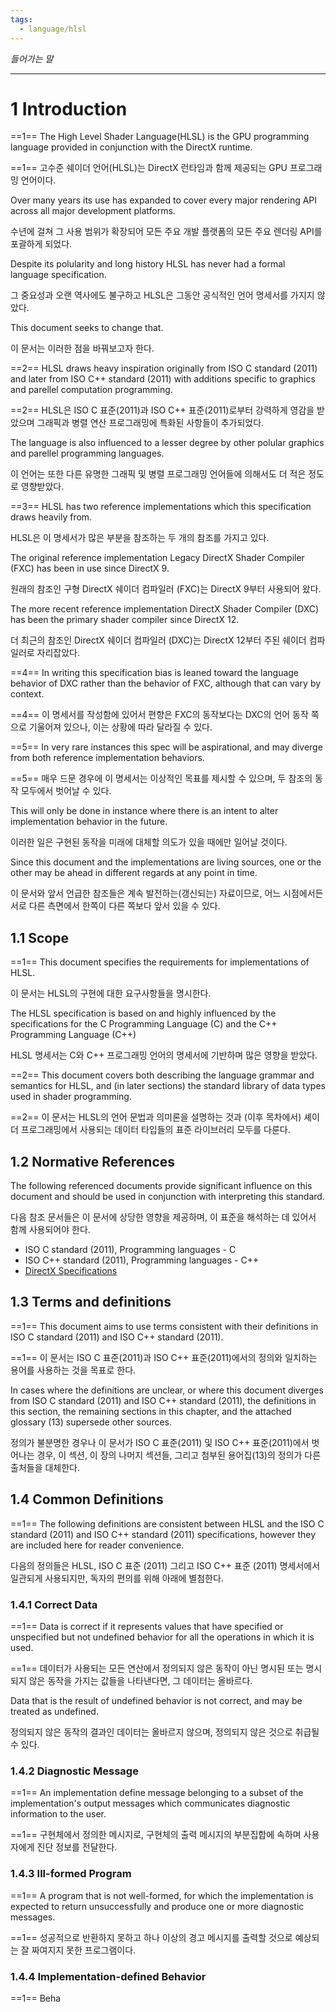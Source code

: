 ```yaml
---
tags:
  - language/hlsl
---
```


_들어가는 말_

---

# 1 Introduction

==1==    The High Level Shader Language(HLSL) is the GPU programming language provided in conjunction with the DirectX runtime.

==1==    고수준 쉐이더 언어(HLSL)는 DirectX 런타임과 함께 제공되는 GPU 프로그래밍 언어이다.

Over many years its use has expanded to cover every major rendering API across all major development platforms.

수년에 걸쳐 그 사용 범위가 확장되어 모든 주요 개발 플랫폼의 모든 주요 렌더링 API를 포괄하게 되었다.

Despite its polularity and long history HLSL has never had a formal language specification.

그 중요성과 오랜 역사에도 불구하고 HLSL은 그동안 공식적인 언어 명세서를 가지지 않았다.

This document seeks to change that.

이 문서는 이러한 점을 바꿔보고자 한다.

==2==    HLSL draws heavy inspiration originally from ISO C standard (2011) and later from ISO C++ standard (2011) with additions specific to graphics and parellel computation programming.

==2==    HLSL은 ISO C 표준(2011)과 ISO C++ 표준(2011)로부터 강력하게 영감을 받았으며 그래픽과 병렬 연산 프로그래밍에 특화된 사항들이 추가되었다.

The language is also influenced to a lesser degree by other polular graphics and parellel programming languages.

이 언어는 또한 다른 유명한 그래픽 및 병렬 프로그래밍 언어들에 의해서도 더 적은 정도로 영향받았다.

==3==    HLSL has two reference implementations which this specification draws heavily from.

HLSL은 이 명세서가 많은 부분을 참조하는 두 개의 참조를 가지고 있다.

The original reference implementation Legacy DirectX Shader Compiler (FXC) has been in use since DirectX 9.

원래의 참조인 구형 DirectX 쉐이더 컴파일러 (FXC)는 DirectX 9부터 사용되어 왔다.

The more recent reference implementation DirectX Shader Compiler (DXC) has been the primary shader compiler since DirectX 12.

더 최근의 참조인 DirectX 쉐이더 컴파일러 (DXC)는 DirectX 12부터 주된 쉐이더 컴파일러로 자리잡았다.

==4==    In writing this specification bias is leaned toward the language behavior of DXC rather than the behavior of FXC, although that can vary by context.

==4==    이 명세서를 작성함에 있어서 편향은 FXC의 동작보다는 DXC의 언어 동작 쪽으로 기울어져 있으나, 이는 상황에 따라 달라질 수 있다.

==5==    In very rare instances this spec will be aspirational, and may diverge from both reference implementation behaviors.

==5==    매우 드문 경우에 이 명세서는 이상적인 목표를 제시할 수 있으며, 두 참조의 동작 모두에서 벗어날 수 있다.

This will only be done in instance where there is an intent to alter implementation behavior in the future.

이러한 일은 구현된 동작을 미래에 대체할 의도가 있을 때에만 일어날 것이다.

Since this document and the implementations are living sources, one or the other may be ahead in different regards at any point in time.

이 문서와 앞서 언급한 참조들은 계속 발전하는(갱신되는) 자료이므로, 어느 시점에서든 서로 다른 측면에서 한쪽이 다른 쪽보다 앞서 있을 수 있다.

## 1.1 Scope

==1==    This document specifies the requirements for implementations of HLSL.

이 문서는 HLSL의 구현에 대한 요구사항들을 명시한다.

The HLSL specification is based on and highly influenced by the specifications for the C Programming Language (C) and the C++ Programming Language (C++)

HLSL 명세서는 C와 C++ 프로그래밍 언어의 명세서에 기반하며 많은 영향을 받았다.

==2==    This document covers both describing the language grammar and semantics for HLSL, and (in later sections) the standard library of data types used in shader programming.

==2==    이 문서는 HLSL의 언어 문법과 의미론을 설명하는 것과 (이후 목차에서) 셰이더 프로그래밍에서 사용되는 데이터 타입들의 표준 라이브러리 모두를 다룬다. 

## 1.2 Normative References

The following referenced documents provide significant influence on this document and should be used in conjunction with interpreting this standard.

다음 참조 문서들은 이 문서에 상당한 영향을 제공하며, 이 표준을 해석하는 데 있어서 함께 사용되어야 한다.

- ISO C standard (2011), Programming languages - C
- ISO C++ standard (2011), Programming languages - C++
- [DirectX Specifications](https://microsoft.github.io/DirectX-Specs/)

## 1.3 Terms and definitions

==1==    This document aims to use terms consistent with their definitions in ISO C standard (2011) and ISO C++ standard (2011).

==1==    이 문서는 ISO C 표준(2011)과 ISO C++ 표준(2011)에서의 정의와 일치하는 용어를 사용하는 것을 목표로 한다.

In cases where the definitions are unclear, or where this document diverges from ISO C standard (2011) and ISO C++ standard (2011), the definitions in this section, the remaining sections in this chapter, and the attached glossary (13) supersede other sources.

정의가 불분명한 경우나 이 문서가 ISO C 표준(2011) 및 ISO C++ 표준(2011)에서 벗어나는 경우, 이 섹션, 이 장의 나머지 섹션들, 그리고 첨부된 용어집(13)의 정의가 다른 출처들을 대체한다.

## 1.4 Common Definitions

==1==    The following definitions are consistent between HLSL and the ISO C standard (2011) and ISO C++ standard (2011) specifications, however they are included here for reader convenience.

다음의 정의들은 HLSL, ISO C 표준 (2011) 그리고 ISO C++ 표준 (2011) 명세서에서 일관되게 사용되지만, 독자의 편의를 위해 아래에 별첨한다.

### 1.4.1 Correct Data

==1==    Data is correct if it represents values that have specified or unspecified but not undefined behavior for all the operations in which it is used.

==1==    데이터가 사용되는 모든 연산에서 정의되지 않은 동작이 아닌 명시된 또는 명시되지 않은 동작을 가지는 값들을 나타낸다면, 그 데이터는 올바르다.

Data that is the result of undefined behavior is not correct, and may be treated as undefined.

정의되지 않은 동작의 결과인 데이터는 올바르지 않으며, 정의되지 않은 것으로 취급될 수 있다.

### 1.4.2 Diagnostic Message

==1==    An implementation define message belonging to a subset of the implementation's output messages which communicates diagnostic information to the user.

==1==    구현체에서 정의한 메시지로, 구현체의 출력 메시지의 부분집합에 속하며 사용자에게 진단 정보를 전달한다.

### 1.4.3 Ill-formed Program

==1==    A program that is not well-formed, for which the implementation is expected to return unsuccessfully and produce one or more diagnostic messages.

==1==    성공적으로 반환하지 못하고 하나 이상의 경고 메시지를 출력할 것으로 예상되는 잘 짜여지지 못한 프로그램이다.

### 1.4.4 Implementation-defined Behavior

==1==    Beha
